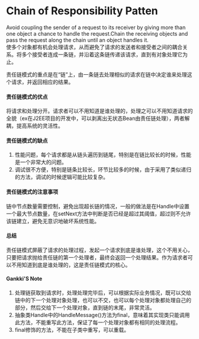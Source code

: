 # Chain of Responsibility Patten
Avoid coupling the sender of a request to its receiver by giving more than one object a chance to
handle the request.Chain the receiving objects and pass the request along the chain until an object
handles it.     
使多个对象都有机会处理请求，从而避免了请求的发送者和接受者之间的耦合关系。将多个接受者连成一条链，并沿着这条链传递该请求，直到有对象处理它为止。

责任链模式的重点是在“链”上，由一条链去处理相似的请求在链中决定谁来处理这个请求，并返回相应的结果。

#### 责任链模式的优点
将请求和处理分开。请求者可以不用知道是谁处理的，处理之可以不用知道请求的全貌（ex在J2EE项目的开发中，可以剥离出无状态Bean由责任链处理），两者解耦，提高系统的灵活性。
#### 责任链模式的缺点
1. 性能问题，每个请求都是从链头遍历到链尾，特别是在链比较长的时候，性能是一个非常大的问题。
2. 调试很不方便，特别是链条比较长，环节比较多的时候，由于采用了类似递归的方法，调试的时候逻辑可能比较复杂。
#### 责任链模式的注意事项
链中节点数量需要控制，避免出现超长链的情况，一般的做法是在Handle中设置一个最大节点数量，在setNext方法中判断是否已经是超过其阈值，超过则不允许该链建立，避免无意识地破坏系统性能。
#### 总结
责任链模式屏蔽了请求的处理过程，发起一个请求到底是谁处理，这个不用关心，只要把请求抛给责任链的第一个处理者，最终会返回一个处理结果。作为请求者可以不用知道到底是谁处理的，这是责任链模式的核心。

#### Gankki'S Note
1. 处理链获取到请求时，处理处理完毕后，可以根据实际业务情况，既可以交给链中的下一个处理对象处理，也可以不交，也可以每个处理对象都处理自己的部分，然后交给下一个处理对象，直到链的末尾，非常灵活。
2. 抽象类Handle中的HandleMessage()方法为final，意味着其实现类只能调用此方法，不能重写此方法，保证了每一个处理对象都有相同的处理流程。
3. final修饰的方法，不能在子类中重写，可以重载。